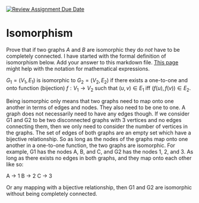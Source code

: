 [![Review Assignment Due Date](https://classroom.github.com/assets/deadline-readme-button-24ddc0f5d75046c5622901739e7c5dd533143b0c8e959d652212380cedb1ea36.svg)](https://classroom.github.com/a/QM7QGF1q)
# Isomorphism

Prove that if two graphs $A$ and $B$ are isomorphic they do *not* have to
be completely connected. I have started with the formal definition of
isomorphism below. Add your answer to this markdown file. [This
page](https://docs.github.com/en/get-started/writing-on-github/working-with-advanced-formatting/writing-mathematical-expressions)
might help with the notation for mathematical expressions.

$G_1=(V_1 , E_1)$ is isomorphic to $G_2 = (V_2, E_2)$ if there exists a
one-to-one and onto function (bijection) $f: V_1 \rightarrow V_2$ such that $(u,v)
\in E_1$ iff $(f(u),f(v)) \in E_2$.

Being isomorphic only means that two graphs need to map onto one another in terms of edges and nodes. They also need to be one to one. A graph does not necessarily need to have any edges though. 
If we consider G1 and G2 to be two disconnected graphs with 3 vertices and no edges connecting them, then we only need to consider the number of vertices in the graphs. The set of edges of both graphs are an empty
set which have a bijective relationship. So as long as the nodes of the graphs map onto one another in a one-to-one function, the two graphs are isomorphic. For example, G1 has the nodes A, B, and C, and G2 has
the nodes 1, 2, and 3. As long as there exists no edges in both graphs, and they map onto each other like so:

A -> 1
B -> 2
C -> 3 

Or any mapping with a bijective relationship, then G1 and G2 are isomorphic without being completely connected.

